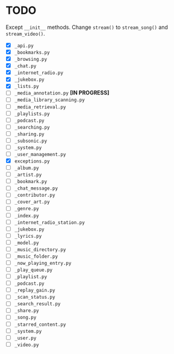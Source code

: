 # TODO

Except `__init__` methods.
Change `stream()` to `stream_song()` and `stream_video()`.

- [x] `_api.py`
- [x] `_bookmarks.py`
- [x] `_browsing.py`
- [x] `_chat.py`
- [x] `_internet_radio.py`
- [x] `_jukebox.py`
- [x] `_lists.py`
- [ ] `_media_annotation.py` **[IN PROGRESS]**
- [ ] `_media_library_scanning.py`
- [ ] `_media_retrieval.py`
- [ ] `_playlists.py`
- [ ] `_podcast.py`
- [ ] `_searching.py`
- [ ] `_sharing.py`
- [ ] `_subsonic.py`
- [ ] `_system.py`
- [ ] `_user_management.py`
- [x] `exceptions.py`
- [ ] `_album.py`
- [ ] `_artist.py`
- [ ] `_bookmark.py`
- [ ] `_chat_message.py`
- [ ] `_contributor.py`
- [ ] `_cover_art.py`
- [ ] `_genre.py`
- [ ] `_index.py`
- [ ] `_internet_radio_station.py`
- [ ] `_jukebox.py`
- [ ] `_lyrics.py`
- [ ] `_model.py`
- [ ] `_music_directory.py`
- [ ] `_music_folder.py`
- [ ] `_now_playing_entry.py`
- [ ] `_play_queue.py`
- [ ] `_playlist.py`
- [ ] `_podcast.py`
- [ ] `_replay_gain.py`
- [ ] `_scan_status.py`
- [ ] `_search_result.py`
- [ ] `_share.py`
- [ ] `_song.py`
- [ ] `_starred_content.py`
- [ ] `_system.py`
- [ ] `_user.py`
- [ ] `_video.py`
